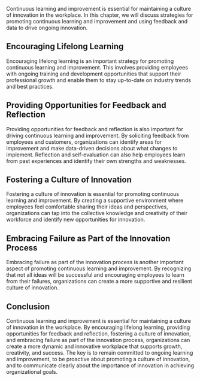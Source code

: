 
Continuous learning and improvement is essential for maintaining a culture of innovation in the workplace. In this chapter, we will discuss strategies for promoting continuous learning and improvement and using feedback and data to drive ongoing innovation.

Encouraging Lifelong Learning
-----------------------------

Encouraging lifelong learning is an important strategy for promoting continuous learning and improvement. This involves providing employees with ongoing training and development opportunities that support their professional growth and enable them to stay up-to-date on industry trends and best practices.

Providing Opportunities for Feedback and Reflection
---------------------------------------------------

Providing opportunities for feedback and reflection is also important for driving continuous learning and improvement. By soliciting feedback from employees and customers, organizations can identify areas for improvement and make data-driven decisions about what changes to implement. Reflection and self-evaluation can also help employees learn from past experiences and identify their own strengths and weaknesses.

Fostering a Culture of Innovation
---------------------------------

Fostering a culture of innovation is essential for promoting continuous learning and improvement. By creating a supportive environment where employees feel comfortable sharing their ideas and perspectives, organizations can tap into the collective knowledge and creativity of their workforce and identify new opportunities for innovation.

Embracing Failure as Part of the Innovation Process
---------------------------------------------------

Embracing failure as part of the innovation process is another important aspect of promoting continuous learning and improvement. By recognizing that not all ideas will be successful and encouraging employees to learn from their failures, organizations can create a more supportive and resilient culture of innovation.

Conclusion
----------

Continuous learning and improvement is essential for maintaining a culture of innovation in the workplace. By encouraging lifelong learning, providing opportunities for feedback and reflection, fostering a culture of innovation, and embracing failure as part of the innovation process, organizations can create a more dynamic and innovative workplace that supports growth, creativity, and success. The key is to remain committed to ongoing learning and improvement, to be proactive about promoting a culture of innovation, and to communicate clearly about the importance of innovation in achieving organizational goals.
